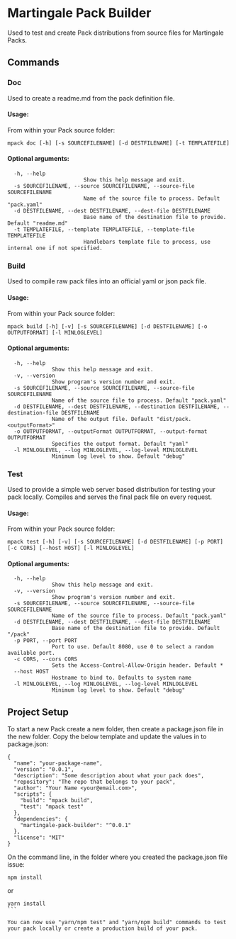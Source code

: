 # Martingale Pack Builder

Used to test and create Pack distributions from source files for Martingale Packs.

## Commands

### Doc

Used to create a readme.md from the pack definition file.

#### Usage:

From within your Pack source folder:

```
mpack doc [-h] [-s SOURCEFILENAME] [-d DESTFILENAME] [-t TEMPLATEFILE]
```

#### Optional arguments:
```
  -h, --help            
                        Show this help message and exit.
  -s SOURCEFILENAME, --source SOURCEFILENAME, --source-file SOURCEFILENAME
                        Name of the source file to process. Default "pack.yaml"
  -d DESTFILENAME, --dest DESTFILENAME, --dest-file DESTFILENAME
                        Base name of the destination file to provide. Default "readme.md"
  -t TEMPLATEFILE, --template TEMPLATEFILE, --template-file TEMPLATEFILE
                        Handlebars template file to process, use internal one if not specified.
```

### Build

Used to compile raw pack files into an official yaml or json pack file.

#### Usage:

From within your Pack source folder:

```
mpack build [-h] [-v] [-s SOURCEFILENAME] [-d DESTFILENAME] [-o OUTPUTFORMAT] [-l MINLOGLEVEL]
```

#### Optional arguments:

```
  -h, --help            
              Show this help message and exit.
  -v, --version         
              Show program's version number and exit.
  -s SOURCEFILENAME, --source SOURCEFILENAME, --source-file SOURCEFILENAME
              Name of the source file to process. Default "pack.yaml"
  -d DESTFILENAME, --dest DESTFILENAME, --destination DESTFILENAME, --destination-file DESTFILENAME
              Name of the output file. Default "dist/pack.<outputFormat>"
  -o OUTPUTFORMAT, --outputFormat OUTPUTFORMAT, --output-format OUTPUTFORMAT
              Specifies the output format. Default "yaml"
  -l MINLOGLEVEL, --log MINLOGLEVEL, --log-level MINLOGLEVEL
              Minimum log level to show. Default "debug"
```

### Test

Used to provide a simple web server based distribution for testing your pack locally.  Compiles and serves the final pack file on every request.

#### Usage:

From within your Pack source folder:

```
mpack test [-h] [-v] [-s SOURCEFILENAME] [-d DESTFILENAME] [-p PORT] [-c CORS] [--host HOST] [-l MINLOGLEVEL]
```

#### Optional arguments:

```
  -h, --help            
              Show this help message and exit.
  -v, --version         
              Show program's version number and exit.
  -s SOURCEFILENAME, --source SOURCEFILENAME, --source-file SOURCEFILENAME
              Name of the source file to process. Default "pack.yaml"
  -d DESTFILENAME, --dest DESTFILENAME, --dest-file DESTFILENAME
              Base name of the destination file to provide. Default "/pack"
  -p PORT, --port PORT  
              Port to use. Default 8080, use 0 to select a random available port.
  -c CORS, --cors CORS  
              Sets the Access-Control-Allow-Origin header. Default *
  --host HOST           
              Hostname to bind to. Defaults to system name
  -l MINLOGLEVEL, --log MINLOGLEVEL, --log-level MINLOGLEVEL
              Minimum log level to show. Default "debug"
```

## Project Setup

To start a new Pack create a new folder, then create a package.json file in the new folder.  Copy the below template and update the values in to package.json:

```
{
  "name": "your-package-name",
  "version": "0.0.1",
  "description": "Some description about what your pack does",
  "repository": "The repo that belongs to your pack",
  "author": "Your Name <your@email.com>",
  "scripts": {
    "build": "mpack build",
    "test": "mpack test"
  },
  "dependencies": {
    "martingale-pack-builder": "^0.0.1"
  },
  "license": "MIT"
}
```

On the command line, in the folder where you created the package.json file issue:

```
npm install
```

or

````
yarn install
```

You can now use "yarn/npm test" and "yarn/npm build" commands to test your pack locally or create a production build of your pack.
